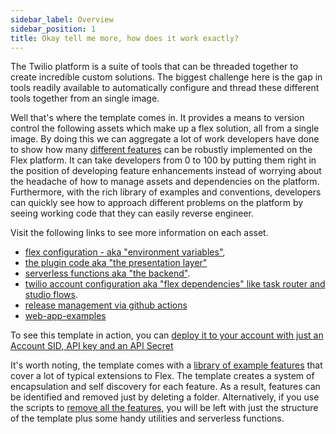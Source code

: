 ```yaml
---
sidebar_label: Overview
sidebar_position: 1
title: Okay tell me more, how does it work exactly?
---
```


The Twilio platform is a suite of tools that can be threaded together to create incredible custom solutions.  The biggest challenge here is the gap in tools readily available to automatically configure and thread these different tools together from an single image. 

Well that's where the template comes in.  It provides a means to version control the following assets which make up a flex solution, all from a single image.  By doing this we can aggregate a lot of work developers have done to show how many [different features](/feature-library/overview) can be robustly implemented on the Flex platform.  It can take developers from 0 to 100 by putting them right in the position of developing feature enhancements instead of worrying about the headache of how to manage assets and dependencies on the platform.  Furthermore, with the rich library of examples and conventions, developers can quickly see how to approach different problems on the platform by seeing working code that they can easily reverse engineer.

Visit the following links to see more information on each asset.

 - [flex configuration - aka "environment variables"](/how-it-works/flex-config), 
 - [the plugin code aka "the presentation layer"](/how-it-works/plugin-flex-ts-template-v2) 
 - [serverless functions aka "the backend"](/how-it-works/serverless-functions).
 - [twilio account configuration aka "flex dependencies" like task router and studio flows](/how-it-works/infra-as-code).
 - [release management via github actions](/how-it-works/github)
 - [web-app-examples](/how-it-works/web-app-examples)

To see this template in action, you can [deploy it to your account with just an Account SID, API key and an API Secret](https://twilio-professional-services.github.io/flex-project-template/setup-guides/deploy-to-hosted-flex)


It's worth noting, the template comes with a [library of example features](/feature-library/overview) that cover a lot of typical extensions to Flex. The template creates a system of encapsulation and self discovery for each feature.  As a result, features can be identified and removed just by deleting a folder. Alternatively, if you use the scripts to [remove all the features](/how-it-works/scripts#removing-features), you will be left with just the structure of the template plus some handy utilities and serverless functions.

